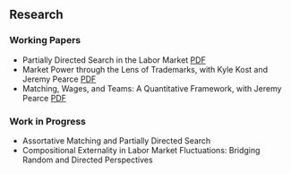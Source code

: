 ## Research

### Working Papers

* Partially Directed Search in the Labor Market [PDF](files/PartiallyDirectedSearch_LW_April30.pdf)
* Market Power through the Lens of Trademarks, with Kyle Kost and Jeremy Pearce [PDF](files/KPW_paper_032920.pdf)
* Matching, Wages, and Teams: A Quantitative Framework, with Jeremy Pearce [PDF](files/pearce_wu_optimal_teams_paper_111619.pdf)

### Work in Progress

* Assortative Matching and Partially Directed Search 
* Compositional Externality in Labor Market Fluctuations: Bridging Random and Directed Perspectives 

